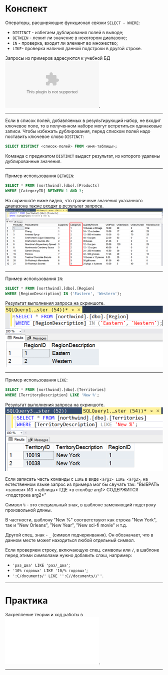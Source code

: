 # Конспект

Операторы, расширяющие функционал связки `SELECT - WHERE`:
- `DISTINCT` - избегаем дублирования полей в выводе;
- `BETWEEN` - лежит ли значение в некотором диапазоне;
- `IN` - проверка, входит ли элемент во множество;
- `LIKE`- проверка наличия данной подстроки в другой строке.

Запросы из примеров адресуются к учебной  БД ![Northwind](../northwind.zip).

---

Если в список полей, добавляемых в результирующий набор, не входит ключевое поле, то в полученном наборе могут встретиться одинаковые записи. Чтобы избежать дублирования, перед списком полей надо поставить ключевое слово `DISTINCT`:
```sql
SELECT DISTINCT <список-полей> FROM <имя-таблицы>;
```
Команда с предикатом `DISTINCT` выдаст результат, из которого удалены дублированные значения.

---

Пример использования `BETWEEN`:
```sql
SELECT * FROM [northwind].[dbo].[Products]
WHERE [CategoryID] BETWEEN 1 AND 3;
```

На скриншоте ниже видно, что граничные значения указанного диапазона также входят в результат запроса.
<img src="BETWEEN_usage.png" />

---

Пример использования `IN`:
```sql
SELECT * FROM [northwind].[dbo].[Region]
WHERE [RegionDescription] IN ('Eastern', 'Western');
```

Результат выполнения запроса на скриншоте.
<img src="IN_usage.png" />

---

Пример использования `LIKE`:
```sql
SELECT * FROM [northwind].[dbo].[Territories]
WHERE [TerritoryDescription] LIKE 'New %';
```

Результат выполнения запроса на скриншоте.
<img src="LIKE_usage.png" />

Если записать часть команды с `LIKE` в виде `<arg1> LIKE <arg2>`, на естественном языке запрос из примера мог бы свучать так: "ВЫБРАТЬ <записи> ИЗ <таблицы> ГДЕ <в столбце arg1> СОДЕРЖИТСЯ <подстрока arg2>"

Символ `%` - это специальный знак, в шаблоне заменяющий подстроку произвольной длины.

В частности, шаблону "New %" соответствуют как строка "New York", так и "New Orleans", "New Year", "New sci-fi movie" и т.д.

Другой спец. знак - `_` (символ подчеркивания). Он обозначает, что в данном месте может находиться любой отдельный символ. 

Если проверяем строку, включающую спец. символы или `/`, в шаблоне перед этими символами нужно добавить слэш, например:
- `'раз_два' LIKE 'раз/_два'`;
-  `'10% годовых' LIKE '10/% годовых'`;
-  `':C/documents/' LIKE '':C//documents//''`.

---

# Практика

Закрепление теории и ход работы в ![отчете](sql_lesson4_prac.md).

---
